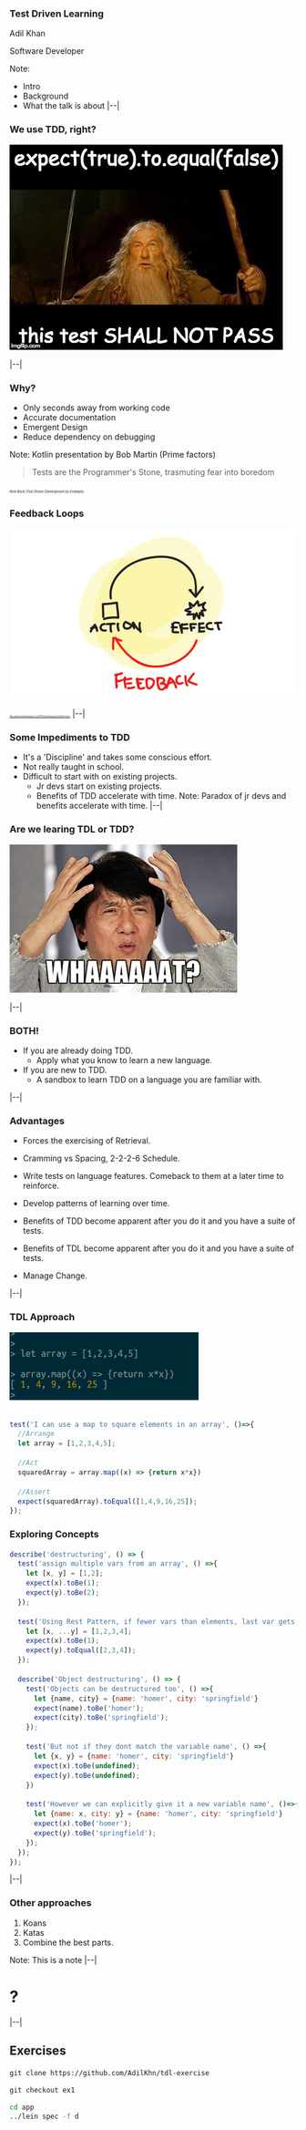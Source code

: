 ### Test Driven Learning

Adil Khan

Software Developer

Note: 
- Intro
- Background
- What the talk is about
|--|

### We use TDD, right?

![](./assets/images/gandalf.jpg)<!-- .element: class="stretch" -->

|--|
### Why?
- Only seconds away from working code <!-- .element: class="fragment" data-fragment-index="1" -->
- Accurate documentation <!-- .element: class="fragment" data-fragment-index="2" -->
- Emergent Design <!-- .element: class="fragment" data-fragment-index="3" -->
- Reduce dependency on debugging <!-- .element: class="fragment" data-fragment-index="4" -->

Note: Kotlin presentation by Bob Martin (Prime factors)



> Tests are the Programmer's Stone, trasmuting fear into boredom

<cite style="font-size: 40%"> *Kent Beck (Test Driven Development by Example)* </cite>


### Feedback Loops
![](./assets/images/fb-loop.png)

<cite style="font-size: 20%">https://www.smashingmagazine.com/2013/02/designing-great-feedback-loops/</cite>
|--|
### Some Impediments to TDD
- It's a 'Discipline' and takes some conscious effort.<!-- .element: class="fragment" data-fragment-index="0" -->
- Not really taught in school.<!-- .element: class="fragment" data-fragment-index="1" -->
- Difficult to start with on existing projects.<!-- .element: class="fragment" data-fragment-index="2" -->
  - Jr devs start on existing projects.<!-- .element: class="fragment" data-fragment-index="3" -->
  - Benefits of TDD accelerate with time.<!-- .element: class="fragment" data-fragment-index="4" -->
Note: Paradox of jr devs and benefits accelerate with time.
|--|
### Are we learing TDL or TDD?

![](./assets/images/confused.jpg)

|--|
### BOTH!
- If you are already doing TDD.<!-- .element: class="fragment" data-fragment-index="1" -->
  - Apply what you know to learn a new language.<!-- .element: class="fragment" data-fragment-index="2" -->
- If you are new to TDD.<!-- .element: class="fragment" data-fragment-index="3" -->
  - A sandbox to learn TDD on a language you are familiar with.<!-- .element: class="fragment" data-fragment-index="4" -->

|--|
### Advantages
- Forces the exercising of Retrieval. <!-- .element: class="fragment" data-fragment-index="1" -->
- Cramming vs Spacing, 2-2-2-6 Schedule.<!-- .element: class="fragment" data-fragment-index="2" -->
- Write tests on language features. Comeback to them at a later time to reinforce.<!-- .element: class="fragment" data-fragment-index="3" -->
- Develop patterns of learning over time.<!-- .element: class="fragment" data-fragment-index="4" -->


- Benefits of TDD become apparent after you do it and you have a suite of tests.
- Benefits of TDL become apparent after you do it and you have a suite of tests.
- Manage Change.

|--|
### TDL Approach

![](./assets/images/node-repl.png)<!-- .element: class="fragment" data-fragment-index="1" -->

```javascript

test('I can use a map to square elements in an array', ()=>{
  //Arrange
  let array = [1,2,3,4,5];

  //Act
  squaredArray = array.map((x) => {return x*x})

  //Assert
  expect(squaredArray).toEqual([1,4,9,16,25]);
});

```
<!-- .element: class="fragment" data-fragment-index="2" -->



### Exploring Concepts

```javascript
describe('destructuring', () => {
  test('assign multiple vars from an array', () =>{
    let [x, y] = [1,2];
    expect(x).toBe(1);
    expect(y).toBe(2);
  });

  test('Using Rest Pattern, if fewer vars than elements, last var gets rest', () =>{
    let [x, ...y] = [1,2,3,4];
    expect(x).toBe(1);
    expect(y).toEqual([2,3,4]);
  });

  describe('Object destructuring', () => {
    test('Objects can be destructured too', () =>{
      let {name, city} = {name: 'homer', city: 'springfield'}
      expect(name).toBe('homer');
      expect(city).toBe('springfield');
    });

    test('But not if they dont match the variable name', () =>{
      let {x, y} = {name: 'homer', city: 'springfield'}
      expect(x).toBe(undefined);
      expect(y).toBe(undefined);
    })

    test('However we can explicitly give it a new variable name', ()=>{
      let {name: x, city: y} = {name: 'homer', city: 'springfield'}
      expect(x).toBe('homer');
      expect(y).toBe('springfield');
    });
  });
});
``` 
<!-- .element: style="font-size: 32%" class="stretch" -->

|--|
### Other approaches
1. Koans
2. Katas
3. Combine the best parts.

Note: This is a note
|--|
# ? <!-- .element: style="font-size: 1500%" -->
|--|
## Exercises

```
git clone https://github.com/AdilKhn/tdl-exercise

```

```
git checkout ex1
```

```bash
cd app
../lein spec -f d
```
